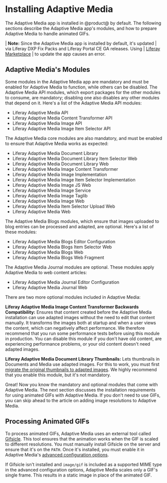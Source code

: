 # Installing Adaptive Media [](id=installing-adaptive-media)

The Adaptive Media app is installed in @product@ by default. The following 
sections describe the Adaptive Media app's modules, and how to prepare Adaptive 
Media to handle animated GIFs. 

| **Note:** Since the Adaptive Media app is installed by default, it's updated 
| via Liferay DXP Fix Packs and Liferay Portal CE GA releases. Using 
| [Liferay Marketplace](https://web.liferay.com/marketplace) 
| to update the app causes an error. 

## Adaptive Media's Modules [](id=adaptive-medias-modules)

Some modules in the Adaptive Media app are mandatory and must be enabled for 
Adaptive Media to function, while others can be disabled. The Adaptive Media API 
modules, which export packages for the other modules to consume, are mandatory; 
disabling one also disables any other modules that depend on it. Here's a list 
of the Adaptive Media API modules: 

-   Liferay Adaptive Media API
-   Liferay Adaptive Media Content Transformer API
-   Liferay Adaptive Media Image API
-   Liferay Adaptive Media Image Item Selector API 

The Adaptive Media core modules are also mandatory, and must be enabled to 
ensure that Adaptive Media works as expected: 

-   Liferay Adaptive Media Document Library
-   Liferay Adaptive Media Document Library Item Selector Web
-   Liferay Adaptive Media Document Library Web
-   Liferay Adaptive Media Image Content Transformer
-   Liferay Adaptive Media Image Implementation
-   Liferay Adaptive Media Image Item Selector Implementation
-   Liferay Adaptive Media Image JS Web
-   Liferay Adaptive Media Image Service
-   Liferay Adaptive Media Image Taglib
-   Liferay Adaptive Media Image Web
-   Liferay Adaptive Media Item Selector Upload Web
-   Liferay Adaptive Media Web

The Adaptive Media Blogs modules, which ensure that images uploaded to  blog 
entries can be processed and adapted, are optional. Here's a list of these 
modules: 

-   Liferay Adaptive Media Blogs Editor Configuration
-   Liferay Adaptive Media Blogs Item Selector Web
-   Liferay Adaptive Media Blogs Web
-   Liferay Adaptive Media Blogs Web Fragment

The Adaptive Media Journal modules are optional. These modules apply Adaptive 
Media to web content articles: 

-   Liferay Adaptive Media Journal Editor Configuration
-   Liferay Adaptive Media Journal Web

There are two more optional modules included in Adaptive Media: 

**Liferay Adaptive Media Image Content Transformer Backwards Compatibility:** 
Ensures that content created before the Adaptive Media installation can use
adapted images without the need to edit that content manually. It transforms
the images both at startup and when a user views the content, which can
negatively affect performance. We therefore recommend that you run some
performance tests before using this module in production. You can disable
this module if you don't have old content, are experiencing performance
problems, or your old content doesn't need adapted images. 

**Liferay Adaptive Media Document Library Thumbnails:** Lets thumbnails in 
Documents and Media use adapted images. For this to work, you must first 
[migrate the original thumbnails to adapted images](/discover/portal/-/knowledge_base/7-2/migrating-documents-and-media-thumbnails-to-adaptive-media). 
We highly recommend that you enable this module, but it's not mandatory. 

Great! Now you know the mandatory and optional modules that come with Adaptive 
Media. The next section discusses the installation requirements for using 
animated GIFs with Adaptive Media. If you don't need to use GIFs, you can skip 
ahead to the article on adding image resolutions to Adaptive Media. 

## Processing Animated GIFs [](id=processing-animated-gifs)

To process animated GIFs, Adaptive Media uses an external tool called 
[Gifsicle](https://www.lcdf.org/gifsicle). 
This tool ensures that the animation works when the GIF is scaled to different 
resolutions. You must manually install Gifsicle on the server and ensure that
it's on the `PATH`. Once it's installed, you must enable it in Adaptive Media's
[advanced configuration options](/discover/portal/-/knowledge_base/7-2/advanced-configuration-options). 

If Gifsicle isn't installed and `image/gif` is included as a supported MIME type
in the advanced configuration options, Adaptive Media scales only a GIF's single
frame. This results in a static image in place of the animated GIF. 
